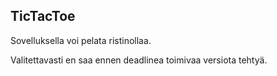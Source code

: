 ## TicTacToe

Sovelluksella voi pelata ristinollaa.

Valitettavasti en saa ennen deadlinea toimivaa versiota tehtyä.
